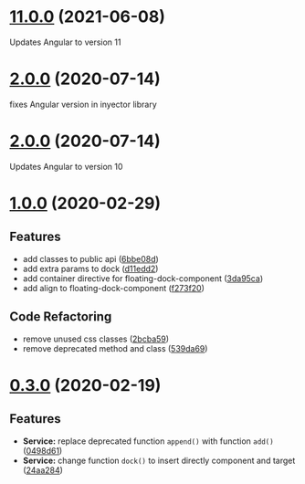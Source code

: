 <a name="11.0.0"></a>
# [11.0.0](https://github.com/aland3/inyector/compare/2.1.0...11.0.0) (2021-06-08)

Updates Angular to version 11

<a name="2.1.0"></a>
# [2.0.0](https://github.com/aland3/inyector/compare/2.0.0...2.1.0) (2020-07-14)

fixes Angular version in inyector library

<a name="2.0.0"></a>
# [2.0.0](https://github.com/aland3/inyector/compare/1.0.0...2.0.0) (2020-07-14)

Updates Angular to version 10

<a name="1.0.0"></a>
# [1.0.0](https://github.com/aland3/inyector/compare/0.3.0...1.0.0) (2020-02-29)

## Features

* add classes to public api ([6bbe08d](https://github.com/aland3/inyector/commit/6bbe08d))
* add extra params to dock ([d11edd2](https://github.com/aland3/inyector/commit/d11edd2))
* add container directive for floating-dock-component ([3da95ca](https://github.com/aland3/inyector/commit/3da95ca))
* add align to floating-dock-component ([f273f20](https://github.com/aland3/inyector/commit/f273f20))


## Code Refactoring

* remove unused css classes ([2bcba59](https://github.com/aland3/inyector/commit/2bcba59))
* remove deprecated method and class ([539da69](https://github.com/aland3/inyector/commit/539da69))



<a name="0.3.0"></a>
# [0.3.0](https://github.com/aland3/inyector/compare/0.2.3...0.3.0) (2020-02-19)

## Features

* **Service:** replace deprecated function `append()` with function `add()` ([0498d61](https://github.com/aland3/inyector/commit/0498d61))
* **Service:** change function `dock()` to insert directly component and target ([24aa284](https://github.com/aland3/inyector/commit/24aa284))
